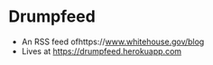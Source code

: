 # Drumpfeed

- An RSS feed ofhttps://www.whitehouse.gov/blog
- Lives at https://drumpfeed.herokuapp.com